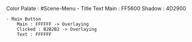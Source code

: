Color Palate :
    #Scene-Menu
    - Title Text 
        Main : FF5600
        Shadow : 4D2900
    
    - Main Button
        Main : FFFFFF -> Overlaying
        Clicked : B2B2B2 -> Overlaying
        Text : FFFFFF
